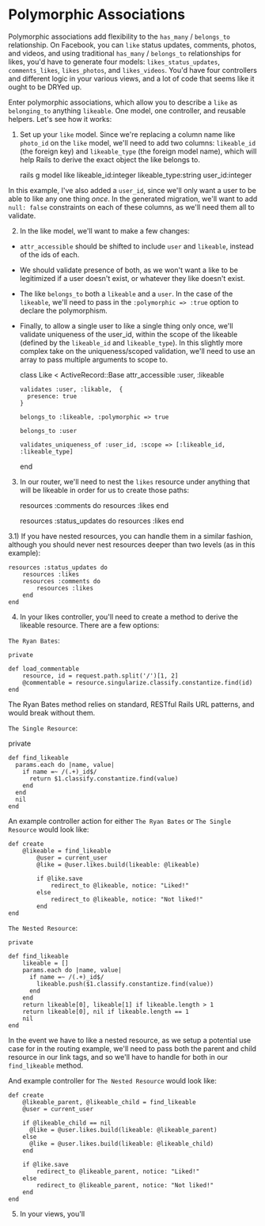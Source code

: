 # Polymorphic Associations

Polymorphic associations add flexibility to the `has_many` / `belongs_to` relationship. On Facebook, you can `like` status updates, comments, photos, and videos, and using traditional `has_many` / `belongs_to` relationships for likes, you'd have to generate four models: `likes_status_updates`, `comments_likes`, `likes_photos`, and `likes_videos`. You'd have four controllers and different logic in your various views, and a lot of code that seems like it ought to be DRYed up.

Enter polymorphic associations, which allow you to describe a `like` as `belonging_to` anything `likeable`. One model, one controller, and reusable helpers. Let's see how it works:

1) Set up your `like` model. Since we're replacing a column name like `photo_id` on the `like` model, we'll need to add two columns: `likeable_id` (the foreign key) and `likeable_type` (the foreign model name), which will help Rails to derive the exact object the like belongs to. 

	rails g model like likeable_id:integer likeable_type:string user_id:integer
	
In this example, I've also added a `user_id`, since we'll only want a user to be able to like any one thing _once_. In the generated migration, we'll want to add `null: false` constraints on each of these columns, as we'll need them all to validate. 

2) In the like model, we'll want to make a few changes:

* `attr_accessible` should be shifted to include `user` and `likeable`, instead of the ids of each. 
* We should validate presence of both, as we won't want a like to be legitimized if a user doesn't exist, or whatever they like doesn't exist.
* The like `belongs_to` both a `likeable` and a `user`. In the case of the `likeable`, we'll need to pass in the `:polymorphic => :true` option to declare the polymorphism.
* Finally, to allow a single user to like a single thing only once, we'll validate uniqueness of the user_id, within the scope of the likeable (defined by the 	`likeable_id` and `likeable_type`). In this slightly more complex take on the uniqueness/scoped validation, we'll need to use an array to pass multiple arguments to scope to.

	class Like < ActiveRecord::Base
	  attr_accessible :user, :likeable
	
	  validates :user, :likable,  {
	    presence: true
	  }
	
	  belongs_to :likeable, :polymorphic => true
	
	  belongs_to :user
	
	  validates_uniqueness_of :user_id, :scope => [:likeable_id, :likeable_type]
	
	end
	
3) In our router, we'll need to nest the `likes` resource under anything that will be likeable in order for us to create those paths:

	resources :comments do
		resources :likes
	end
	
	resources :status_updates do
		resources :likes
	end
	
3.1) If you have nested resources, you can handle them in a similar fashion, although you should never nest resources deeper than two levels (as in this example): 

	resources :status_updates do
		resources :likes
		resources :comments do
			resources :likes
		end
	end
	
4) In your likes controller, you'll need to create a method to derive the likeable resource. There are a few options:

`The Ryan Bates`:

	private

	def load_commentable
		resource, id = request.path.split('/')[1, 2]
		@commentable = resource.singularize.classify.constantize.find(id)
	end
	
The Ryan Bates method relies on standard, RESTful Rails URL patterns, and would break without them.

`The Single Resource`: 

private

	def find_likeable
	  params.each do |name, value|
	    if name =~ /(.+)_id$/
	      return $1.classify.constantize.find(value)
	    end
	  end
	  nil
	end
	
An example controller action for either `The Ryan Bates` or `The Single Resource` would look like:

	def create
		@likeable = find_likeable
	    	@user = current_user
	    	@like = @user.likes.build(likeable: @likeable)
	    	
	    	if @like.save
	    		redirect_to @likeable, notice: "Liked!"
	    	else
	    		redirect_to @likeable, notice: "Not liked!"
	    	end
	end
	
`The Nested Resource`: 

	private

	def find_likeable
	    likeable = []
	    params.each do |name, value|
	      if name =~ /(.+)_id$/
	        likeable.push($1.classify.constantize.find(value))
	      end
	    end
	    return likeable[0], likeable[1] if likeable.length > 1
	    return likeable[0], nil if likeable.length == 1
	    nil
	end

In the event we have to like a nested resource, as we setup a potential use case for in the routing example, we'll need to pass both the parent and child resource in our link tags, and so we'll have to handle for both in our `find_likeable` method.

And example controller for `The Nested Resource` would look like:

	def create
	    @likeable_parent, @likeable_child = find_likeable
	    @user = current_user
	
	    if @likeable_child == nil
	      @like = @user.likes.build(likeable: @likeable_parent)
	    else
	      @like = @user.likes.build(likeable: @likeable_child)
	    end
	    
	    if @like.save
	    	redirect_to @likeable_parent, notice: "Liked!"
	    else
	    	redirect_to @likeable_parent, notice: "Not liked!"
	    end
	end
	
5) In your views, you'll 

